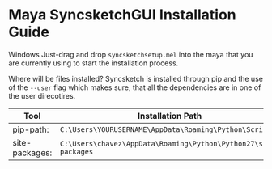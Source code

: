 # Maya SyncsketchGUI Installation Guide



 Windows
 Just-drag and drop `syncsketchsetup.mel` into the maya that you are currently using to start the installation process. 
 
 Where will be files installed?
 Syncsketch is installed through pip and the use of the `--user` flag which makes sure, that all the dependencies are in one of the user direcotires.
 
  

  
 
 Tool | Installation Path
------------ | -------------
pip-path: | `C:\Users\YOURUSERNAME\AppData\Roaming\Python\Scripts`
site-packages: | `C:\Users\chavez\AppData\Roaming\Python\Python27\site-packages`
